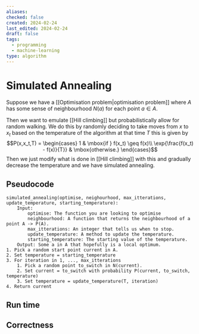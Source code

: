 ```yaml
---
aliases: 
checked: false
created: 2024-02-24
last_edited: 2024-02-24
draft: false
tags:
  - programming
  - machine-learning
type: algorithm
---
```

# Simulated Annealing

Suppose we have a [[Optimisation problem|optimisation problem]] where $A$ has some sense of neighbourhood $N(a)$ for each point $a \in A$.

Then we want to emulate [[Hill climbing]] but probabilistically allow for random walking. We do this by randomly deciding to take moves from $x$ to $x_t$ based on the temperature of the algorithm at that time $T$ this is given by
$$P(x,x_t,T) = \begin{cases} 1 & \mbox{if } f(x_t) \geq f(x)\\ \exp{\frac{f(x_t) - f(x)}{T}} & \mbox{otherwise.} \end{cases}$$
Then we just modify what is done in [[Hill climbing]] with this and gradually decrease the temperature and we have simulated annealing.

## Pseudocode

```pseudocode
simulated_annealing(optimise, neighourhood, max_itterations, update_temperature, starting_temperature):
	Input:
		optimise: The function you are looking to optimise
		neighbourhood: A function that returns the neighbourhood of a point A -> P(A).
		max_itterations: An integer that tells us when to stop.
		update_temperature: A method to update the temperature.
		starting_temperature: The starting value of the temperature.
	Output: Some a in A that hopefully is a local optimum.
1. Pick a random start point current in A.
2. Set temperature = starting_temperature
3. For iteration in 1, ..., max_itterations
	1. Pick a random point to_switch in N(current).
	2. Set current = to_switch with probability P(current, to_switch, temperature)
	3. Set temperature = update_temperature(T, iteration)
4. Return current
```

## Run time



## Correctness

